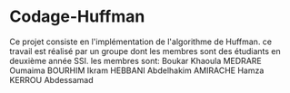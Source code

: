 # Codage-Huffman
Ce projet consiste en l'implémentation de l'algorithme de Huffman.
ce travail est réalisé par un groupe dont les membres sont des étudiants en deuxième année SSI.
les membres sont:
Boukar Khaoula
MEDRARE Oumaima
BOURHIM Ikram
HEBBANI Abdelhakim
AMIRACHE Hamza
KERROU Abdessamad
